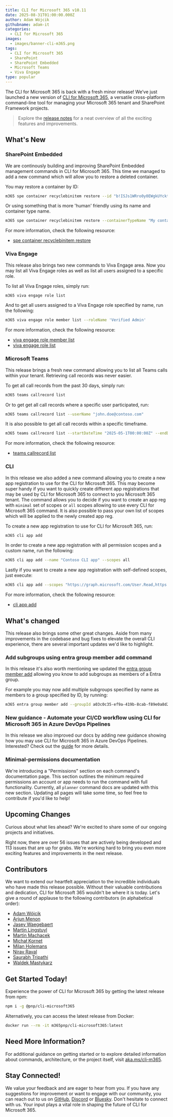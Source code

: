 ```yaml
---
title: CLI for Microsoft 365 v10.11
date: 2025-08-31T01:00:00.000Z
author: Adam Wójcik
githubname: adam-it
categories:
  - CLI for Microsoft 365
images:
  - images/banner-cli-m365.png
tags:
  - CLI for Microsoft 365
  - SharePoint
  - SharePoint Embedded
  - Microsoft Teams
  - Viva Engage
type: popular
---
```


The CLI for Microsoft 365 is back with a fresh minor release! We’ve just launched a new version of [CLI for Microsoft 365](https://aka.ms/cli-m365), a versatile cross-platform command-line tool for managing your Microsoft 365 tenant and SharePoint Framework projects.

> Explore the [release notes](https://aka.ms/cli-m365/notes) for a neat overview of all the exciting features and improvements. 

## What's New

### SharePoint Embedded

We are continously building and improving SharePoint Embedded management commands in CLI for Microsoft 365. This time we managed to add a new command which will allow you to restore a deleted container.

You may restore a container by ID:

```sh
m365 spe container recyclebinitem restore --id "b!ISJs1WRro0y0EWgkUYcktDa0mE8zSlFEqFzqRn70Zwp1CEtDEBZgQICPkRbil_5Z"
```

Or using something that is more 'human' friendly using its name and container type name.

```sh
m365 spe container recyclebinitem restore --containerTypeName "My container type name" --name "Invoices"
```

For more information, check the following resource:

- [spe container recyclebinitem restore](https://pnp.github.io/cli-microsoft365/cmd/spe/container/container-recyclebinitem-restore/)

### Viva Engage

This release also brings two new commands to Viva Engage area. Now you may list all Viva Engage roles as well as list all users assigned to a specific role.

To list all Viva Engage roles, simply run:

```sh
m365 viva engage role list
```

And to get all users assigned to a Viva Engage role specified by name, run the following:

```sh
m365 viva engage role member list --roleName 'Verified Admin'
```

For more information, check the following resource:

- [viva engage role member list](https://pnp.github.io/cli-microsoft365/cmd/viva/engage/engage-role-list/)
- [viva engage role list](https://pnp.github.io/cli-microsoft365/cmd/viva/engage/engage-role-list/)

### Microsoft Teams    

This release brings a fresh new command allowing you to list all Teams calls within your tenant. Retrieving call records was never easier.

To get all call records from the past 30 days, simply run:

```sh
m365 teams callrecord list
```

Or to get get all call records where a specific user participated, run:

```sh
m365 teams callrecord list --userName "john.doe@contoso.com"
```

It is also possible to get all call records within a specific timeframe.

```sh
m365 teams callrecord list --startDateTime "2025-05-1T00:00:00Z" --endDateTime "2025-05-14T00:00:00Z"
```

For more information, check the following resource:

- [teams callrecord list](https://pnp.github.io/cli-microsoft365/cmd/teams/callrecord/callrecord-list/)

### CLI

In this release we also added a new command allowing you to create a new app registration to use for the CLI for Microsoft 365. This may become super handy if you want to quickly create different app registrations that may be used by CLI for Microsoft 365 to connect to you Microsoft 365 tenant. The command allows you to decide if you want to create an app reg with `minimal` set of scopes or `all` scopes allowing to use every CLI for Microsoft 365 command. It is also possible to pass your own list of scopes which will be applied to the newly created app reg.

To create a new app registration to use for CLI for Microsoft 365, run:

```sh
m365 cli app add
```

In order to create a new app registration with all permission scopes and a custom name, run the following:

```sh
m365 cli app add --name "Contoso CLI app" --scopes all
```

Lastly if you want to create a new app registration with self-defined scopes, just execute:

```sh
m365 cli app add --scopes "https://graph.microsoft.com/User.Read,https://graph.microsoft.com/Group.Read.All"
```

For more information, check the following resource:

- [cli app add](https://pnp.github.io/cli-microsoft365/cmd/cli/app/app-add/)

## What's changed

This release also brings some other great changes. Aside from many improvements in the codebase and bug fixes to elevate the overall CLI experience, there are several important updates we'd like to highlight.

### Add subgroups using entra group member add command

In this release it's also worth mentioning we updated the [entra group member add](https://pnp.github.io/cli-microsoft365/cmd/entra/group/group-member-add/) allowing you know to add subgroups as members of a Entra group. 

For example you may now add multiple subgroups specified by name as members to a group specified by ID, by running:

```sh
m365 entra group member add --groupId a03c0c35-ef9a-419b-8cab-f89e0a8d2d2a --subgroupNames "Developers,Human Resources" --role Member
```

### New guidance - Automate your CI/CD workflow using CLI for Microsoft 365 in Azure DevOps Pipelines

In this release we also improved our docs by adding new guidance showing how you may use CLI for Microsoft 365 in Azure DevOps Pipelines. Interested? Check out the [guide](https://pnp.github.io/cli-microsoft365/user-guide/azuredevops-pipeline) for more details.

### Minimal-permissions documentation

We're introducing a "Permissions" section on each command's documentation page. This section outlines the minimum required permissions an account or app needs to run the command with full functionality. Currently, all `planner` command docs are updated with this new section. Updating all pages will take some time, so feel free to contribute if you'd like to help!

## Upcoming Changes

Curious about what lies ahead? We're excited to share some of our ongoing projects and initiatives.

Right now, there are over 56 issues that are actively being developed and 113 issues that are up for grabs. We're working hard to bring you even more exciting features and improvements in the next release.

## Contributors

We want to extend our heartfelt appreciation to the incredible individuals who have made this release possible. Without their valuable contributions and dedication, CLI for Microsoft 365 wouldn't be where it is today. Let's give a round of applause to the following contributors (in alphabetical order):

- [Adam Wójcik](https://github.com/Adam-it)
- [Arjun Menon](https://github.com/arjunumenon)
- [Jasey Waegebaert](https://github.com/Jwaegebaert)
- [Martin Lingstuyl](https://github.com/martinlingstuyl)
- [Martin Machacek](https://github.com/MartinM85)
- [Michał Kornet](https://github.com/mkm17)
- [Milan Holemans](https://github.com/milanholemans)
- [Nirav Raval](https://github.com/nirav-raval)
- [Saurabh Tripathi](https://github.com/Saurabh7019)
- [Waldek Mastykarz](https://github.com/waldekmastykarz)

## Get Started Today!

Experience the power of CLI for Microsoft 365 by getting the latest release from npm:

```bash
npm i -g @pnp/cli-microsoft365
```

Alternatively, you can access the latest release from Docker:

```bash
docker run --rm -it m365pnp/cli-microsoft365:latest
```

## Need More Information?

For additional guidance on getting started or to explore detailed information about commands, architecture, or the project itself, visit [aka.ms/cli-m365](https://aka.ms/cli-m365).

## Stay Connected!

We value your feedback and are eager to hear from you. If you have any suggestions for improvement or want to engage with our community, you can reach out to us on [GitHub](https://github.com/pnp/cli-microsoft365/issues), [Discord](https://aka.ms/cli-m365/discord) or [Bluesky](https://bsky.app/profile/climicrosoft365.bsky.social). Don't hesitate to connect with us. Your input plays a vital role in shaping the future of CLI for Microsoft 365.